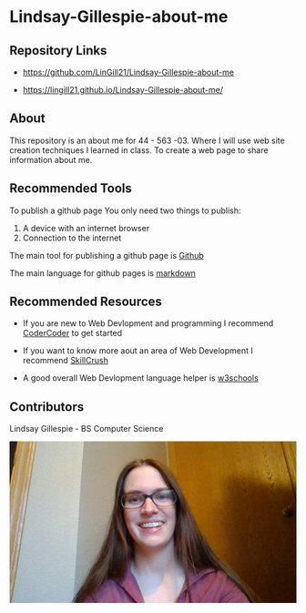 # Lindsay-Gillespie-about-me
## Repository Links
* https://github.com/LinGill21/Lindsay-Gillespie-about-me

* https://lingill21.github.io/Lindsay-Gillespie-about-me/

## About
This repository is an about me for 44 - 563 -03. Where I will use web site creation techniques I learned in class. To create a web
page to share information about me.

## Recommended Tools
To publish a github page
You only need two things to publish:
1. A device with an internet browser
1. Connection to the internet

The main tool for publishing a github page is 
[Github](https://github.com)

The main language for github pages is 
[markdown](https://help.github.com/en/github/writing-on-github/basic-writing-and-formatting-syntax)

## Recommended Resources
* If you are new to Web Devlopment and programming I recommend 
[CoderCoder](https://coder-coder.com/learn-web-development)
to get started

* If you want to know more aout an area of Web Development I recommend 
[SkillCrush](https://skillcrush.com/2018/05/25/how-to-become-a-web-developer)

 * A good overall Web Devlopment language helper is 
[w3schools](https://www.w3schools.com)

## Contributors
Lindsay Gillespie - BS Computer Science

![vscode image](https://github.com/LinGill21/Lindsay-Gillespie-about-me/raw/master/mePic.PNG "pictureofMe")



